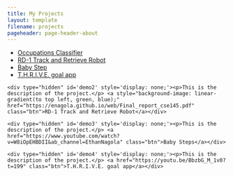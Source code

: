 ```yaml
---
title: My Projects
layout: template
filename: projects
pageheader: page-header-about
--- 
```

<ul>
  <li><a onclick="toggleNav('1')" id='1' href="#home">Occupations Classifier</a></li>
  <li><a onclick="toggleNav('2')" id='2' href="#news">RD-1 Track and Retrieve Robot</a></li>
  <li><a onclick="toggleNav('3')" id='3' href="#contact">Baby Step</a></li>
  <li><a onclick="toggleNav('4')" id='4' href="#about">T.H.R.I.V.E. goal app</a></li>
</ul>

<body>
    <div type="hidden" id='demo' style='display: none;'><p>This is the description of the project.</p> <a style="background-image: linear-gradient(to top left, green, blue);" href="https://enagola.github.io/web/CSE203B.pdf" type="application/pdf" class="btn">Occupations Classifier</a></div>
    
    <div type="hidden" id='demo2' style='display: none;'><p>This is the description of the project.</p> <a style="background-image: linear-gradient(to top left, green, blue);" href="https://enagola.github.io/web/Final_report_cse145.pdf" class="btn">RD-1 Track and Retrieve Robot</a></div>

    <div type="hidden" id='demo3' style='display: none;'><p>This is the description of the project.</p> <a href="https://www.youtube.com/watch?v=W8iOpEHBDII&ab_channel=EthanNagola" class="btn">Baby Steps</a></div>

    <div type="hidden" id='demo4' style='display: none;'><p>This is the description of the project.</p> <a href="https://youtu.be/BbzbG_M_1v0?t=199" class="btn">T.H.R.I.V.E. goal app</a></div>
</body>
</div>

